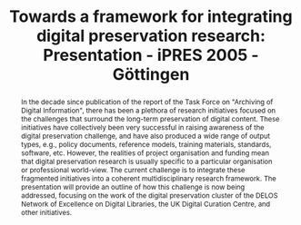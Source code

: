 ---
abstract: 'In the decade since publication of the report of the Task Force on "Archiving
  of Digital Information", there has been a plethora of research initiatives focused
  on the challenges that surround the long-term preservation of digital content. These
  initiatives have collectively been very successful in raising awareness of the digital
  preservation challenge, and have also produced a wide range of output types, e.g.,
  policy documents, reference models, training materials, standards, software, etc.

  However, the realities of project organisation and funding mean that digital preservation
  research is usually specific to a particular organisation or professional world-view.
  The current challenge is to integrate these fragmented initiatives into a coherent
  multidisciplinary research framework.

  The presentation will provide an outline of how this challenge is now being addressed,
  focusing on the work of the digital preservation cluster of the DELOS Network of
  Excellence on Digital Libraries, the UK Digital Curation Centre, and other initiatives. '
creators:
- Day, Michael
date: null
document_url: https://services.phaidra.univie.ac.at/api/object/o:295044/download
grand_parent: iPRES
institutions: []
keywords:
- göttingen
landing_page_url: https://phaidra.univie.ac.at/o:295044
language: eng
layout: publication
license: CC BY-SA 3.0 AT
notes_url: null
parent: iPRES 2005
presentation_url: null
size: 79027
source_name: iPRES
title: 'Towards a framework for integrating digital preservation research: Presentation
  - iPRES 2005 - Göttingen'
type: paper
year: 2005
---